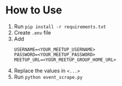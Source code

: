 # How to Use

1. Run `pip install -r requirements.txt`
1. Create `.env` file
1. Add
    ```
    USERNAME=<YOUR_MEETUP_USERNAME>
    PASSWORD=<YOUR_MEETUP_PASSWORD>
    MEETUP_URL=<YOUR_MEETUP_GROUP_HOME_URL>
    ```
1. Replace the values in `<...>`
1. Run `python event_scrape.py`
